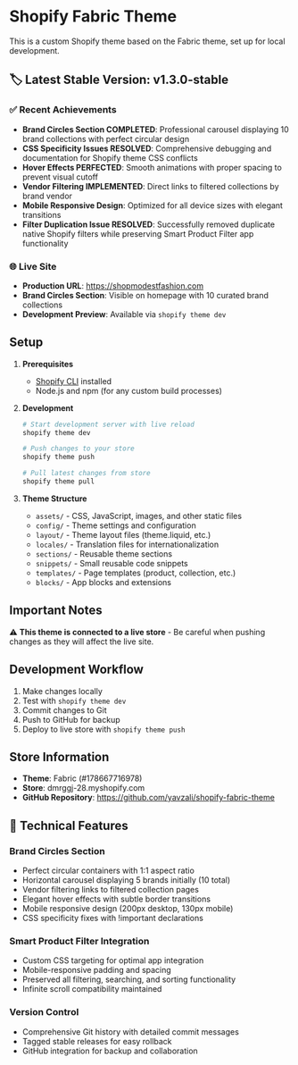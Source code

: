 # Shopify Fabric Theme

This is a custom Shopify theme based on the Fabric theme, set up for local development.

## 🏷️ Latest Stable Version: v1.3.0-stable

### ✅ Recent Achievements
- **Brand Circles Section COMPLETED**: Professional carousel displaying 10 brand collections with perfect circular design
- **CSS Specificity Issues RESOLVED**: Comprehensive debugging and documentation for Shopify theme CSS conflicts
- **Hover Effects PERFECTED**: Smooth animations with proper spacing to prevent visual cutoff
- **Vendor Filtering IMPLEMENTED**: Direct links to filtered collections by brand vendor
- **Mobile Responsive Design**: Optimized for all device sizes with elegant transitions
- **Filter Duplication Issue RESOLVED**: Successfully removed duplicate native Shopify filters while preserving Smart Product Filter app functionality

### 🌐 Live Site
- **Production URL**: https://shopmodestfashion.com
- **Brand Circles Section**: Visible on homepage with 10 curated brand collections
- **Development Preview**: Available via `shopify theme dev`

## Setup

1. **Prerequisites**
   - [Shopify CLI](https://shopify.dev/themes/tools/cli) installed
   - Node.js and npm (for any custom build processes)

2. **Development**
   ```bash
   # Start development server with live reload
   shopify theme dev
   
   # Push changes to your store
   shopify theme push
   
   # Pull latest changes from store
   shopify theme pull
   ```

3. **Theme Structure**
   - `assets/` - CSS, JavaScript, images, and other static files
   - `config/` - Theme settings and configuration
   - `layout/` - Theme layout files (theme.liquid, etc.)
   - `locales/` - Translation files for internationalization
   - `sections/` - Reusable theme sections
   - `snippets/` - Small reusable code snippets
   - `templates/` - Page templates (product, collection, etc.)
   - `blocks/` - App blocks and extensions

## Important Notes

⚠️ **This theme is connected to a live store** - Be careful when pushing changes as they will affect the live site.

## Development Workflow

1. Make changes locally
2. Test with `shopify theme dev`
3. Commit changes to Git
4. Push to GitHub for backup
5. Deploy to live store with `shopify theme push`

## Store Information

- **Theme**: Fabric (#178667716978)
- **Store**: dmrggj-28.myshopify.com
- **GitHub Repository**: https://github.com/yavzali/shopify-fabric-theme

## 🔧 Technical Features

### Brand Circles Section
- Perfect circular containers with 1:1 aspect ratio
- Horizontal carousel displaying 5 brands initially (10 total)
- Vendor filtering links to filtered collection pages
- Elegant hover effects with subtle border transitions
- Mobile responsive design (200px desktop, 130px mobile)
- CSS specificity fixes with !important declarations

### Smart Product Filter Integration
- Custom CSS targeting for optimal app integration
- Mobile-responsive padding and spacing
- Preserved all filtering, searching, and sorting functionality
- Infinite scroll compatibility maintained

### Version Control
- Comprehensive Git history with detailed commit messages
- Tagged stable releases for easy rollback
- GitHub integration for backup and collaboration
